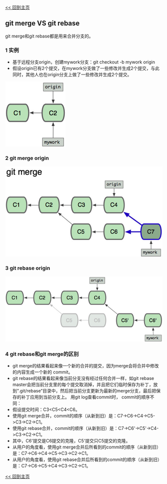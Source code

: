 [<< 回到主页](http://suzy1993.github.io/misszy/)

## git merge VS git rebase

git merge和git rebase都是用来合并分支的。

### 1 实例
* 基于远程分支origin，创建mywork分支：git checkout -b mywork origin
* 假设origin已有2个提交，在mywork分支做了一些修改并生成2个提交，与此同时，其他人也在origin分支上做了一些修改并生成2个提交。

![image](images/1.png)

### 2 git merge origin
![image](images/2.png)

### 3 git rebase origin
![image](images/3.png)

### 4 git rebase和git merge的区别
* git merge的结果看起来像一个新的合并的提交，因为merge会将合并中修改的内容生成一个新的 commit。
* git rebase的结果看起来像当前分支没有经过任何合并一样，如git rebase master会把当前分支里的每个提交取消掉，并且把它们临时保存为补丁，放到".git/rebase”目录中，然后把当前分支更新为最新的merge分支，最后把保存的补丁应用到当前分支上。
用git log查看commit时， commit的顺序不同：
* 假设提交时间：C3<C5<C4<C6。
* 使用git merge合并，commit的顺序（从新到旧）是：C7->C6->C4->C5->C3->C2->C1。
* 使用git rebase合并，commit的顺序（从新到旧）是：C7->C6'->C5'->C4->C3->C2->C1。
* 其中，C6'提交是C6提交的克隆，C5'提交只C5提交的克隆。
* 从用户的角度看，使用git merge合并后所看到的commit的顺序（从新到旧）是：C7->C6->C4->C5->C3->C2->C1。
* 从用户的角度看，使用git rebase合并后所看到的commit的顺序（从新到旧）是：C7->C6->C5->C4->C3->C2->C1。

[<< 回到主页](http://suzy1993.github.io/misszy/)
